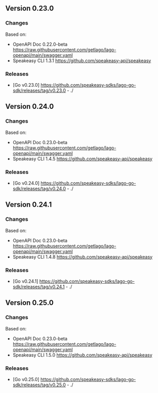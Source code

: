 

## Version 0.23.0
### Changes
Based on:
- OpenAPI Doc 0.22.0-beta https://raw.githubusercontent.com/getlago/lago-openapi/main/swagger.yaml
- Speakeasy CLI 1.3.1 https://github.com/speakeasy-api/speakeasy
### Releases
- [Go v0.23.0] https://github.com/speakeasy-sdks/lago-go-sdk/releases/tag/v0.23.0 - ./

## Version 0.24.0
### Changes
Based on:
- OpenAPI Doc 0.23.0-beta https://raw.githubusercontent.com/getlago/lago-openapi/main/swagger.yaml
- Speakeasy CLI 1.4.5 https://github.com/speakeasy-api/speakeasy
### Releases
- [Go v0.24.0] https://github.com/speakeasy-sdks/lago-go-sdk/releases/tag/v0.24.0 - ./

## Version 0.24.1
### Changes
Based on:
- OpenAPI Doc 0.23.0-beta https://raw.githubusercontent.com/getlago/lago-openapi/main/swagger.yaml
- Speakeasy CLI 1.4.8 https://github.com/speakeasy-api/speakeasy
### Releases
- [Go v0.24.1] https://github.com/speakeasy-sdks/lago-go-sdk/releases/tag/v0.24.1 - ./

## Version 0.25.0
### Changes
Based on:
- OpenAPI Doc 0.23.0-beta https://raw.githubusercontent.com/getlago/lago-openapi/main/swagger.yaml
- Speakeasy CLI 1.5.0 https://github.com/speakeasy-api/speakeasy
### Releases
- [Go v0.25.0] https://github.com/speakeasy-sdks/lago-go-sdk/releases/tag/v0.25.0 - ./